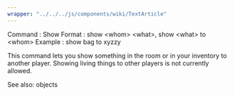 ```yaml
---
wrapper: "../../../js/components/wiki/TextArticle"
---
```

Command : Show
Format  : show &lt;whom&gt; &lt;what&gt;, show &lt;what&gt; to &lt;whom&gt;
Example : show bag to xyzzy

This command lets you show something in the room or in your inventory to
another player.  Showing living things to other players is not currently
allowed.

See also: objects
